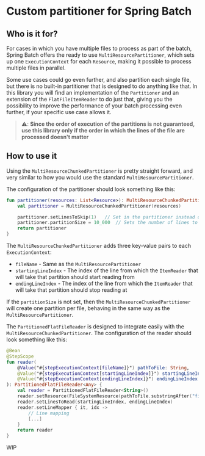 # Custom partitioner for Spring Batch

## Who is it for?
For cases in which you have multiple files to process as part of the batch,
Spring Batch offers the ready to use `MultiResourcePartitioner`, which sets up
one `ExecutionContext` for each `Resource`, making it possible to process
multiple files in parallel.

Some use cases could go even further, and also partition each single file, but
there is no built-in partitioner that is designed to do anything like that.
In this library you will find an implementation of the `Partitioner` and an
extension of the `FlatFileItemReader` to do just that, giving you the possibility
to improve the performance of your batch processing even further, if your
specific use case allows it.

> ⚠️: **Since the order of execution of the partitions is not guaranteed, use this library
> only if the order in which the lines of the file are processed doesn't matter**

## How to use it
Using the `MultiResourceChunkedPartitioner` is pretty straight forward, and very similar to how you would
use the standard `MultiResourcePartitioner`.

The configuration of the partitioner should look something like this:

```kotlin
fun partitioner(resources: List<Resource>): MultiResourceChunkedPartitioner {
	val partitioner = MultiResourceChunkedPartitioner(resources)

	partitioner.setLinesToSkip(1)   // Set in the partitioner instead of the ItemReader
	partitioner.partitionSize = 10_000  // Sets the number of lines to process in each partition
	return partitioner
}
```

The `MultiResourceChunkedPartitioner` adds three key-value pairs to each `ExecutionContext`:
- `fileName` -  Same as the `MultiResourcePartitioner`
- `startingLineIndex` - The index of the line from which the `ItemReader` that will take that partition should start reading from
- `endingLineIndex` - The index of the line from which the `ItemReader` that will take that partition should stop reading at

If the `partitionSize` is not set, then the `MultiResourceChunkedPartitioner` will create one partition per file, behaving in the same way as the `MultiResourcePartitioner`.

The `PartitionedFlatFileReader` is designed to integrate easily with the `MultiResourceChunkedPartitioner`. The configuration of the reader should look something like this:
```kotlin
@Bean
@StepScope
fun reader(
    @Value("#{stepExecutionContext[fileName]}") pathToFile: String,
    @Value("#{stepExecutionContext[startingLineIndex]}") startingLineIndex: Int,
    @Value("#{stepExecutionContext[endingLineIndex]}") endingLineIndex: Int,
): PartitionedFlatFileReader<Any> {
    val reader = PartitionedFlatFileReader<String>()
    reader.setResource(FileSystemResource(pathToFile.substringAfter("file:/")))
    reader.setLinesToRead(startingLineIndex, endingLineIndex)
    reader.setLineMapper { it, idx ->
        // Line mapping
        [...]
    }
    return reader
}
```

WIP

